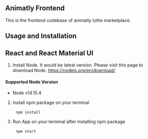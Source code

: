 ## Animatly Frontend

This is the frontend codebase of animatly lottie marketplace.

## Usage and Installation

## React and React Material UI

1. Install Node. It would be latest version.
Please visit this page to download Node.
https://nodejs.org/en/download/
#### Supported Node Version
* Node v14.15.4

2. Install npm package on your terminal
<pre>
    <code>npm install</code>
</pre>
3. Run App on your terminal after installing npm package
<pre>
    <code>npm start</code>
</pre>